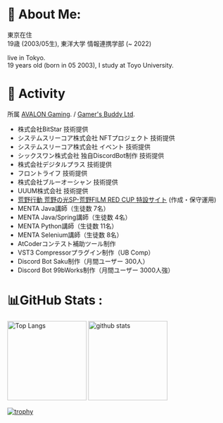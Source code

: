 # 💫 About Me:

東京在住  
19歳 (2003/05生), 東洋大学 情報連携学部 (~ 2022)

live in Tokyo.  
19 years old (born in 05 2003), I study at Toyo University. 

# 👏 Activity

所属 [AVALON Gaming](https://twitter.com/jpn_avalon). / [Gamer's Buddy Ltd](https://www.gamers-buddy.com).  
- 株式会社BitStar 技術提供
- システムスリーコア株式会社 NFTプロジェクト 技術提供  
- システムスリーコア株式会社 イベント 技術提供  
- シックスワン株式会社 独自DiscordBot制作 技術提供  
- 株式会社デジタルプラス 技術提供  
- フロントライフ 技術提供  
- 株式会社ブルーオーシャン 技術提供  
- UUUM株式会社 技術提供
- [荒野行動 荒野の光SP-荒野FILM RED CUP 特設サイト](https://twitter.com/GAME_KNIVES_OUT/status/1545245788212563968?s=20&t=oh_Bso226xUOikVWpuLvQw) (作成・保守運用)  
- MENTA Java講師（生徒数 7名）  
- MENTA Java/Spring講師（生徒数 4名）  
- MENTA Python講師（生徒数 11名）  
- MENTA Selenium講師（生徒数 8名）  
- AtCoderコンテスト補助ツール制作  
- VST3 Compressorプラグイン制作（UB Comp）  
- Discord Bot Saku制作（月間ユーザー 300人）  
- Discord Bot 99bWorks制作（月間ユーザー 3000人強）  

# 📊GitHub Stats :
<p align="left"> 
  <img alt="Top Langs" height="180px" src="https://github-readme-stats.vercel.app/api/top-langs/?username=xrozl&layout=compact&show_icons=true&theme=onedark&langs_count=8" />
  <img alt="github stats" height="180px" src="https://github-readme-stats.vercel.app/api?username=xrozl&theme=onedark&show_icons=ture" />
</p>

[![trophy](https://github-profile-trophy.vercel.app/?username=xrozl&theme=onedark&column=7)](https://github.com/ryo-ma/github-profile-trophy)
